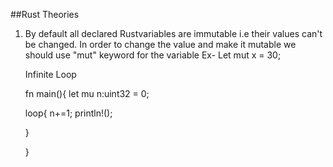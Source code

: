 ##Rust Theories
1. By default all declared Rustvariables are immutable i.e their values can't be changed.
   In order to change the value and make it mutable we should use "mut" keyword for the variable 
   Ex- Let mut x = 30;
   
   Infinite Loop
   
   fn main(){
   let mu n:uint32 = 0;
   
   loop{
   n+=1;
   println!();
   
   }
   
   
   }
